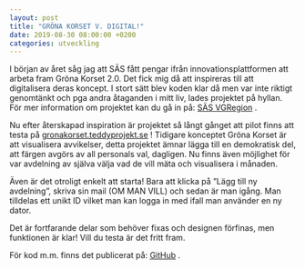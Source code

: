 ```yaml
---
layout: post
title: "GRÖNA KORSET V. DIGITAL!"
date: 2019-08-30 08:00:00 +0200
categories: utveckling
---
```

I början av året såg jag att SÄS fått pengar ifrån innovationsplattformen att arbeta fram Gröna Korset 2.0. Det fick mig då att inspireras till att digitalisera deras koncept. I stort sätt blev koden klar då men var inte riktigt genomtänkt och pga andra åtaganden i mitt liv, lades projektet på hyllan. För mer information om projektet kan du gå in på: [SÄS VGRegion](https://sas.vgregion.se/om-sodra-alvsborgs-sjukhus/utvecklingsarbete/grona-korset/) .

Nu efter återskapad inspiration är projektet så långt gånget att pilot finns att testa på [gronakorset.teddyprojekt.se](https://gronakorset.teddyprojekt.se) ! Tidigare konceptet Gröna Korset är att visualisera avvikelser, detta projektet ämnar lägga till en demokratisk del, att färgen avgörs av all personals val, dagligen. Nu finns även möjlighet för var avdelning av själva välja vad de vill mäta och visualisera i månaden.

Även är det otroligt enkelt att starta! Bara att klicka på ”Lägg till ny avdelning”, skriva sin mail (OM MAN VILL) och sedan är man igång. Man tilldelas ett unikt ID vilket man kan logga in med ifall man använder en ny dator.

Det är fortfarande delar som behöver fixas och designen förfinas, men funktionen är klar! Vill du testa är det fritt fram.

För kod m.m. finns det publicerat på: [GitHub](https://github.com/teddykladdkak/gronakorset) .